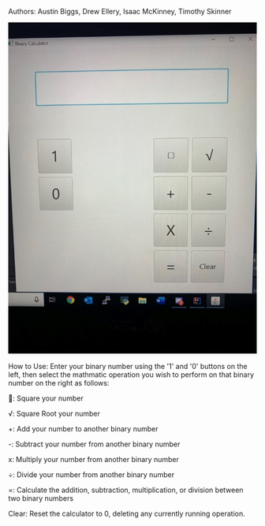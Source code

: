 Authors: Austin Biggs, Drew Ellery, Isaac McKinney, Timothy Skinner


![Image of Calculator](https://github.com/abbiggs/BinaryCalculator/blob/master/BinaryCalculator.jpg)


How to Use: Enter your binary number using the '1' and '0' buttons on the left, then select the mathmatic operation you wish to perform on that binary number on the right as follows:

: Square your number

√: Square Root your number

+: Add your number to another binary number

-: Subtract your number from another binary number

x: Multiply your number from another binary number

÷: Divide your number from another binary number

=: Calculate the addition, subtraction, multiplication, or division between two binary numbers

Clear: Reset the calculator to 0, deleting any currently running operation.
